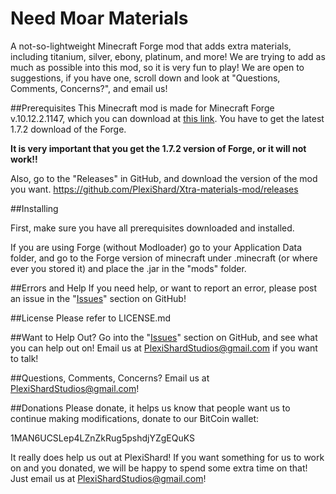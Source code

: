 Need Moar Materials
===========================

A not-so-lightweight Minecraft Forge mod that adds extra materials, including titanium, silver, ebony, platinum, and more! We are trying to add as much as possible into this mod, so it is very fun to play! We are open to suggestions, if you have one, scroll down and look at "Questions, Comments, Concerns?", and email us!

##Prerequisites
This Minecraft mod is made for Minecraft Forge v.10.12.2.1147, which you can download at [this link](http://files.minecraftforge.net/).
You have to get the latest 1.7.2 download of the Forge.

**It is very important that you get the 1.7.2 version of Forge, or it will not work!!**
 
Also, go to the "Releases" in GitHub, and download the version of the mod you want.
https://github.com/PlexiShard/Xtra-materials-mod/releases
 
##Installing
 
First, make sure you have all prerequisites downloaded and installed.
 
If you are using Forge (without Modloader) go to your Application Data folder, and go to the Forge version of minecraft  under .minecraft (or where ever you stored it) and place the .jar in the "mods" folder.

##Errors and Help
If you need help, or want to report an error, please post an issue in the "[Issues](https://github.com/PlexiShard/Need-Moar-Materials/issues)" section on GitHub!

##License
Please refer to LICENSE.md

##Want to Help Out?
Go into the "[Issues](https://github.com/PlexiShard/Need-Moar-Materials/issues)" section on GitHub, and see what you can help out on! Email us at PlexiShardStudios@gmail.com if you want to talk!

##Questions, Comments, Concerns?
Email us at PlexiShardStudios@gmail.com!

##Donations
Please donate, it helps us know that people want us to continue making modifications, donate to our BitCoin wallet:

1MAN6UCSLep4LZnZkRug5pshdjYZgEQuKS

It really does help us out at PlexiShard!
If you want something for us to work on and you donated, we will be happy to spend some extra time on that! Just email us at PlexiShardStudios@gmail.com!
